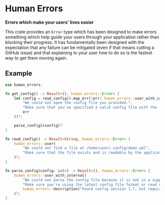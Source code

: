# Human Errors
**Errors which make your users' lives easier**

This crate provides an `Error` type which has been designed to make errors
something which help guide your users through your application rather than
blocking their progress. It has fundamentally been designed with the expectation
that any failure can be mitigated (even if that means cutting a GitHub issue)
and that explaining to your user how to do so is the fastest way to get them
moving again.

## Example

```rust
use human_errors;

fn get_config() -> Result<(), human_errors::Error> {
    let config = read_config().map_err(|err| human_errors::user_with_cause(
        "We could not open the config file you provided.",
        "Make sure that you've specified a valid config file with the --config option.",
        err
    ))?;

    parse_config(&config)?
}

fn read_config() -> Result<String, human_errors::Error> {
    human_errors::user(
        "We could not find a file at /home/user/.config/demo.yml",
        "Make sure that the file exists and is readable by the application."
    )?;
}

fn parse_config(config: &str) -> Result<(), human_errors::Error> {
    human_errors::user_with_internal(
        "We could not parse the config file because it is not in a supported format.",
        "Make sure you're using the latest config file format or read our migration docs at https://example.com/migrate for help migrating.",
        human_errors::description("Found config version 1.7, but required 2.x"),
    )?;
}
```